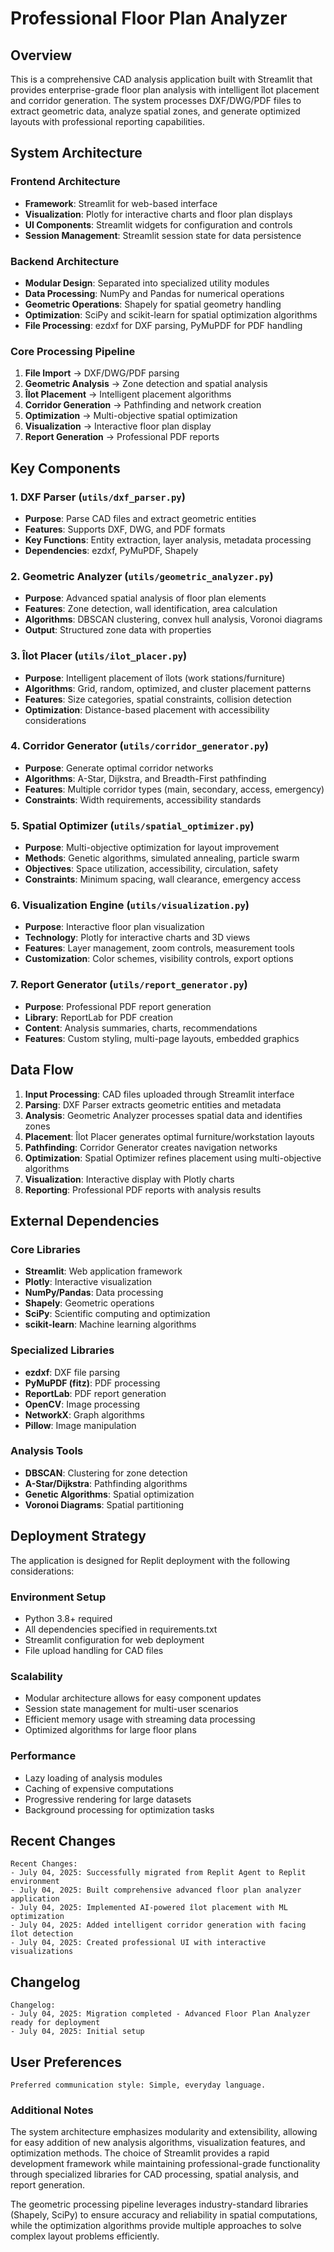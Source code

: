 # Professional Floor Plan Analyzer

## Overview

This is a comprehensive CAD analysis application built with Streamlit that provides enterprise-grade floor plan analysis with intelligent îlot placement and corridor generation. The system processes DXF/DWG/PDF files to extract geometric data, analyze spatial zones, and generate optimized layouts with professional reporting capabilities.

## System Architecture

### Frontend Architecture
- **Framework**: Streamlit for web-based interface
- **Visualization**: Plotly for interactive charts and floor plan displays
- **UI Components**: Streamlit widgets for configuration and controls
- **Session Management**: Streamlit session state for data persistence

### Backend Architecture
- **Modular Design**: Separated into specialized utility modules
- **Data Processing**: NumPy and Pandas for numerical operations
- **Geometric Operations**: Shapely for spatial geometry handling
- **Optimization**: SciPy and scikit-learn for spatial optimization algorithms
- **File Processing**: ezdxf for DXF parsing, PyMuPDF for PDF handling

### Core Processing Pipeline
1. **File Import** → DXF/DWG/PDF parsing
2. **Geometric Analysis** → Zone detection and spatial analysis
3. **Îlot Placement** → Intelligent placement algorithms
4. **Corridor Generation** → Pathfinding and network creation
5. **Optimization** → Multi-objective spatial optimization
6. **Visualization** → Interactive floor plan display
7. **Report Generation** → Professional PDF reports

## Key Components

### 1. DXF Parser (`utils/dxf_parser.py`)
- **Purpose**: Parse CAD files and extract geometric entities
- **Features**: Supports DXF, DWG, and PDF formats
- **Key Functions**: Entity extraction, layer analysis, metadata processing
- **Dependencies**: ezdxf, PyMuPDF, Shapely

### 2. Geometric Analyzer (`utils/geometric_analyzer.py`)
- **Purpose**: Advanced spatial analysis of floor plan elements
- **Features**: Zone detection, wall identification, area calculation
- **Algorithms**: DBSCAN clustering, convex hull analysis, Voronoi diagrams
- **Output**: Structured zone data with properties

### 3. Îlot Placer (`utils/ilot_placer.py`)
- **Purpose**: Intelligent placement of îlots (work stations/furniture)
- **Algorithms**: Grid, random, optimized, and cluster placement patterns
- **Features**: Size categories, spatial constraints, collision detection
- **Optimization**: Distance-based placement with accessibility considerations

### 4. Corridor Generator (`utils/corridor_generator.py`)
- **Purpose**: Generate optimal corridor networks
- **Algorithms**: A-Star, Dijkstra, and Breadth-First pathfinding
- **Features**: Multiple corridor types (main, secondary, access, emergency)
- **Constraints**: Width requirements, accessibility standards

### 5. Spatial Optimizer (`utils/spatial_optimizer.py`)
- **Purpose**: Multi-objective optimization for layout improvement
- **Methods**: Genetic algorithms, simulated annealing, particle swarm
- **Objectives**: Space utilization, accessibility, circulation, safety
- **Constraints**: Minimum spacing, wall clearance, emergency access

### 6. Visualization Engine (`utils/visualization.py`)
- **Purpose**: Interactive floor plan visualization
- **Technology**: Plotly for interactive charts and 3D views
- **Features**: Layer management, zoom controls, measurement tools
- **Customization**: Color schemes, visibility controls, export options

### 7. Report Generator (`utils/report_generator.py`)
- **Purpose**: Professional PDF report generation
- **Library**: ReportLab for PDF creation
- **Content**: Analysis summaries, charts, recommendations
- **Features**: Custom styling, multi-page layouts, embedded graphics

## Data Flow

1. **Input Processing**: CAD files uploaded through Streamlit interface
2. **Parsing**: DXF Parser extracts geometric entities and metadata
3. **Analysis**: Geometric Analyzer processes spatial data and identifies zones
4. **Placement**: Îlot Placer generates optimal furniture/workstation layouts
5. **Pathfinding**: Corridor Generator creates navigation networks
6. **Optimization**: Spatial Optimizer refines placement using multi-objective algorithms
7. **Visualization**: Interactive display with Plotly charts
8. **Reporting**: Professional PDF reports with analysis results

## External Dependencies

### Core Libraries
- **Streamlit**: Web application framework
- **Plotly**: Interactive visualization
- **NumPy/Pandas**: Data processing
- **Shapely**: Geometric operations
- **SciPy**: Scientific computing and optimization
- **scikit-learn**: Machine learning algorithms

### Specialized Libraries
- **ezdxf**: DXF file parsing
- **PyMuPDF (fitz)**: PDF processing
- **ReportLab**: PDF report generation
- **OpenCV**: Image processing
- **NetworkX**: Graph algorithms
- **Pillow**: Image manipulation

### Analysis Tools
- **DBSCAN**: Clustering for zone detection
- **A-Star/Dijkstra**: Pathfinding algorithms
- **Genetic Algorithms**: Spatial optimization
- **Voronoi Diagrams**: Spatial partitioning

## Deployment Strategy

The application is designed for Replit deployment with the following considerations:

### Environment Setup
- Python 3.8+ required
- All dependencies specified in requirements.txt
- Streamlit configuration for web deployment
- File upload handling for CAD files

### Scalability
- Modular architecture allows for easy component updates
- Session state management for multi-user scenarios
- Efficient memory usage with streaming data processing
- Optimized algorithms for large floor plans

### Performance
- Lazy loading of analysis modules
- Caching of expensive computations
- Progressive rendering for large datasets
- Background processing for optimization tasks

## Recent Changes

```
Recent Changes:
- July 04, 2025: Successfully migrated from Replit Agent to Replit environment
- July 04, 2025: Built comprehensive advanced floor plan analyzer application
- July 04, 2025: Implemented AI-powered îlot placement with ML optimization
- July 04, 2025: Added intelligent corridor generation with facing îlot detection
- July 04, 2025: Created professional UI with interactive visualizations
```

## Changelog

```
Changelog:
- July 04, 2025: Migration completed - Advanced Floor Plan Analyzer ready for deployment
- July 04, 2025: Initial setup
```

## User Preferences

```
Preferred communication style: Simple, everyday language.
```

### Additional Notes

The system architecture emphasizes modularity and extensibility, allowing for easy addition of new analysis algorithms, visualization features, and optimization methods. The choice of Streamlit provides a rapid development framework while maintaining professional-grade functionality through specialized libraries for CAD processing, spatial analysis, and report generation.

The geometric processing pipeline leverages industry-standard libraries (Shapely, SciPy) to ensure accuracy and reliability in spatial computations, while the optimization algorithms provide multiple approaches to solve complex layout problems efficiently.